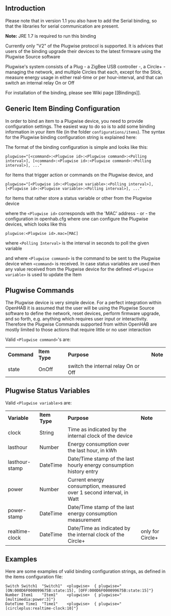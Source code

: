 ## Introduction

Please note that in version 1.1 you also have to add the Serial binding, so that the libraries for serial communication are present.

**Note:** JRE 1.7 is required to run this binding

Currently only "V2" of the Plugwise protocol is supported. It is advices that users of the binding upgrade their devices to the latest firmware using the Plugwise Source software

Plugwise's system consists of a Plug - a ZigBee USB controller -, a Circle+ - managing the network, and multiple Circles that each, except for the Stick, measure energy usage in either real-time or per hour-interval, and that can switch an internal relay On or Off

For installation of the binding, please see Wiki page [[Bindings]].

## Generic Item Binding Configuration

In order to bind an item to a Plugwise device, you need to provide configuration settings. The easiest way to do so is to add some binding information in your item file (in the folder `configurations/items`). The syntax for the Plugwise binding configuration string is explained here:

The format of the binding configuration is simple and looks like this:

    plugwise="[<command>:<Plugwise id>:<Plugwise command>:<Polling interval>], [<command>:<Plugwise id>:<Plugwise command>:<Polling interval>], ..."

for Items that trigger action or commands on the Plugwise device, and

    plugwise="[<Plugwise id>:<Plugwise variable>:<Polling interval>], [<Plugwise id>:<Plugwise variable>:<Polling interval>], ..."

for Items that rather store a status variable or other from the Plugwise device

where the `<Plugwise id>` corresponds with the 'MAC' address  - or - the configuration in openhab.cfg where one can configure the Plugwise devices, which looks like this

    plugwise:<Plugwise id>.mac=[MAC]

where `<Polling Interval>` is the interval in seconds to poll the given variable

and where `<Plugwise command>` is the command to be sent to the Plugwise device when `<command>` is received. In case status variables are used then any value received from the Plugwise device for the defined `<Plugwise variable>` is used to update the Item

## Plugwise Commands

The Plugwise device is very simple device. For a perfect integration within OpenHAB it is assumed that the user will be using the Plugwise Source software to define the network, reset devices, perform firmware upgrade, and so forth, e.g. anything which requires user input or interactivity. Therefore the Plugwise Commands supported from within OpenHAB are mostly limited to those actions that require little or no user interaction

Valid `<Plugwise command>`'s are:

<table>
  <tr><td><b>Command</b></td><td><b>Item Type</b></td><td><b>Purpose</b></td><td><b>Note</b></td></tr>
  <tr><td>state</td><td>OnOff</td><td>switch the internal relay On or Off</td><td></td></tr>
</table>

## Plugwise Status Variables

Valid `<Plugwise variable>`s are:

<table>
  <tr><td><b>Variable</b></td><td><b>Item Type</b></td><td><b>Purpose</b></td><td><b>Note</b></td></tr>
  <tr><td>clock</td><td>String</td><td>Time as indicated by the internal clock of the device</td><td></td></tr>
  <tr><td>lasthour</td><td>Number</td><td>Energy consumption over the last hour, in kWh</td><td></td></tr>
  <tr><td>lasthour-stamp</td><td>DateTime</td><td>Date/Time stamp of the last hourly energy consumption history entry</td><td></td></tr>
  <tr><td>power</td><td>Number</td><td>Current energy consumption, measured over 1 second interval, in Watt</td><td></td></tr>
  <tr><td>power-stamp</td><td>DateTime</td><td>Date/Time stamp of the last energy consumption measurement</td><td></td></tr>
  <tr><td>realtime-clock</td><td>DateTime</td><td>Date/Time as indicated by the internal clock of the Circle+</td><td>only for Circle+</td></tr>
</table>

## Examples

Here are some examples of valid binding configuration strings, as defined in the items configuration file:

    Switch Switch1  "Switch1"  <plugwise>  { plugwise="[ON:000D6F000099675B:state:15], [OFF:000D6F000099675B:state:15]"}
    Number Item1    "Item1"    <plugwise>  { plugwise="[multimedia:power:3]"}
    DateTime Time1  "Time1"    <plugwise>  { plugwise="[circleplus:realtime-clock:10]"}